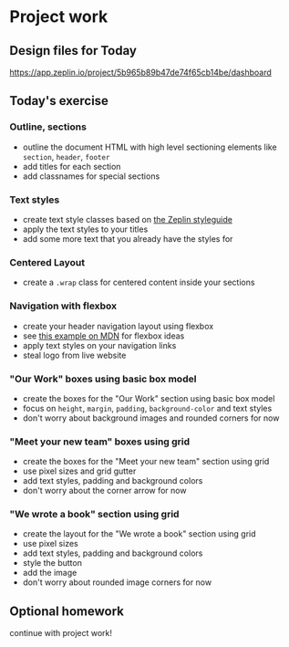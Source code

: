 # Project work

## Design files for Today

https://app.zeplin.io/project/5b965b89b47de74f65cb14be/dashboard

## Today's exercise

### Outline, sections

- outline the document HTML with high level sectioning elements like
`section`, `header`, `footer`
- add titles for each section
- add classnames for special sections

### Text styles

- create text style classes based on [the Zeplin styleguide](https://app.zeplin.io/project/5b965b89b47de74f65cb14be/styleguide)
- apply the text styles to your titles
- add some more text that you already have the styles for

### Centered Layout

- create a `.wrap` class for centered content inside your sections

### Navigation with flexbox

- create your header navigation layout using flexbox
- see [this example on MDN](https://developer.mozilla.org/en-US/docs/Web/CSS/CSS_Flexible_Box_Layout/Typical_Use_Cases_of_Flexbox#Split_navigation) for flexbox ideas
- apply text styles on your navigation links
- steal logo from live website

### "Our Work" boxes using basic box model

- create the boxes for the "Our Work" section using basic box model
- focus on `height`, `margin`, `padding`, `background-color` and text styles
- don't worry about background images and rounded corners for now

### "Meet your new team" boxes using grid

- create the boxes for the "Meet your new team" section using grid
- use pixel sizes and grid gutter
- add text styles, padding and background colors
- don't worry about the corner arrow for now

### "We wrote a book" section using grid

- create the layout for the "We wrote a book" section using grid
- use pixel sizes
- add text styles, padding and background colors
- style the button
- add the image
- don't worry about rounded image corners for now

## Optional homework

continue with project work!
